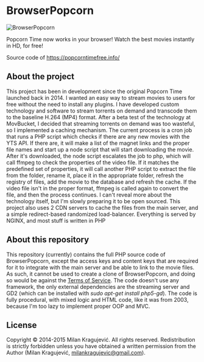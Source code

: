 # BrowserPopcorn

![BrowserPopcorn](https://popcorntimefree.info/assets/facebook-preview.jpg)

Popcorn Time now works in your browser! Watch the best movies instantly in HD, for free!

Source code of https://popcorntimefree.info/

## About the project
This project has been in development since the original Popcorn Time launched back in 2014. I wanted an easy way to stream movies to users for free without the need to install any plugins. 
I have developed custom technology and software to stream torrents on demand and transcode them to the baseline H.264 (MP4) format. After a beta test of the technology at MovBucket, I decided that streaming torrents on demand was too wasteful, so I implemented a caching mechanism.
The current process is a cron job that runs a PHP script which checks if there are any new movies with the YTS API. If there are, it will make a list of the magnet links and the proper file names and start up a node script that will start downloading the movie. After it's downloaded, the node script escalates the job to php, which will call ffmpeg to check the properties of the video file. If it matches the predefined set of properties, it will call another PHP script to extract the file from the folder, rename it, place it in the appropriate folder, refresh the registry of files, add the movie to the database and refresh the cache. If the video file isn't in the proper format, ffmpeg is called again to convert the file, and then the process continues.
I can't reveal more about the technology itself, but I'm slowly preparing it to be open sourced.
This project also uses 2 CDN servers to cache the files from the main server, and a simple redirect-based randomized load-balancer. 
Everything is served by NGINX, and most stuff is written in PHP

## About this repository
This repository (currently) contains the full PHP source code of BrowserPopcorn, except the access keys and content keys that are required for it to integrate with the main server and be able to link to the movie files. As such, it cannot be used to create a clone of BrowserPopcorn, and doing so would be against the [Terms of Service](https://popcorntimefree.info/tos.php). 
The code doesn't use any framework, the only external dependencies are the streaming server and GD2 (which can be installed with *sudo apt-get install php5-gd*). The code is fully procedural, with mixed logic and HTML code, like it was from 2003, because I'm too lazy to implement proper OOP and MVC.

## License
Copyright &copy; 2014-2015 Milan Kragujević. All rights reserved. 
Redistribution is strictly forbidden unless you have obtained a written permission from the Author (Milan Kragujević, milankragujevic@gmail.com).